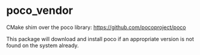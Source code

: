 # poco_vendor
CMake shim over the poco library: https://github.com/pocoproject/poco

This package will download and install poco if an appropriate version is not found on the system already.
